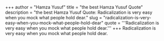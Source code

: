 +++
author = "Hamza Yusuf"
title = "the best Hamza Yusuf Quote"
description = "the best Hamza Yusuf Quote: Radicalization is very easy when you mock what people hold dear."
slug = "radicalization-is-very-easy-when-you-mock-what-people-hold-dear"
quote = '''Radicalization is very easy when you mock what people hold dear.'''
+++
Radicalization is very easy when you mock what people hold dear.
